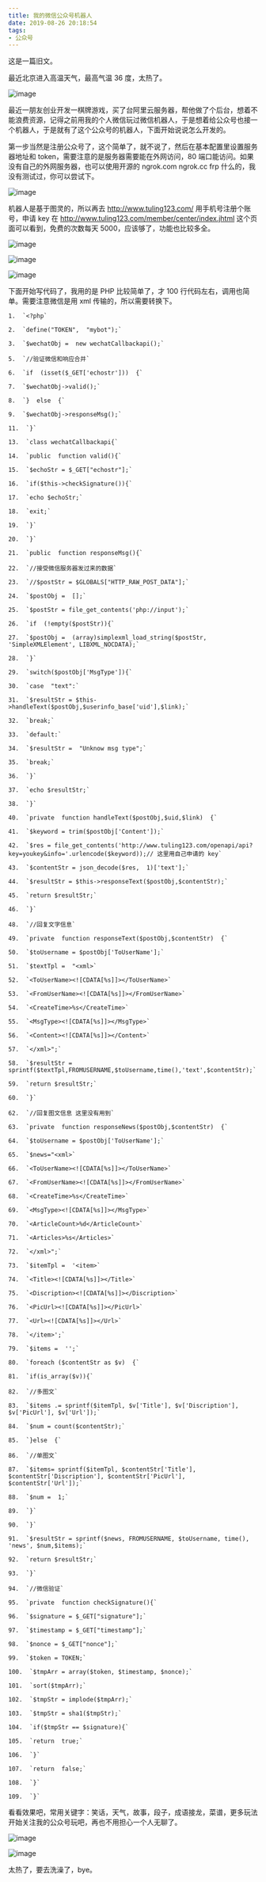 ```yaml
---
title: 我的微信公众号机器人
date: 2019-08-26 20:18:54
tags:
- 公众号
---
```

这是一篇旧文。

最近北京进入高温天气，最高气温 36 度，太热了。

![image](https://upload-images.jianshu.io/upload_images/17817191-b241537f08a9982d?imageMogr2/auto-orient/strip%7CimageView2/2/w/1240)

最近一朋友创业开发一棋牌游戏，买了台阿里云服务器，帮他做了个后台，想着不能浪费资源，记得之前用我的个人微信玩过微信机器人，于是想着给公众号也接一个机器人，于是就有了这个公众号的机器人，下面开始说说怎么开发的。

第一步当然是注册公众号了，这个简单了，就不说了，然后在基本配置里设置服务器地址和 token，需要注意的是服务器需要能在外网访问，80 端口能访问。如果没有自己的外网服务器，也可以使用开源的 ngrok.com ngrok.cc frp 什么的，我没有测试过，你可以尝试下。

![image](https://upload-images.jianshu.io/upload_images/17817191-a59e60900d1d8f71?imageMogr2/auto-orient/strip%7CimageView2/2/w/1240)

机器人是基于图灵的，所以再去 http://www.tuling123.com/ 用手机号注册个账号，申请 key 在 http://www.tuling123.com/member/center/index.jhtml 这个页面可以看到，免费的次数每天 5000，应该够了，功能也比较多全。

![image](https://upload-images.jianshu.io/upload_images/17817191-ee2d6fdfc64dea56?imageMogr2/auto-orient/strip%7CimageView2/2/w/1240)

![image](https://upload-images.jianshu.io/upload_images/17817191-04a2be68c9cfc55f?imageMogr2/auto-orient/strip%7CimageView2/2/w/1240)

![image](https://upload-images.jianshu.io/upload_images/17817191-1a8cf6872194ff21?imageMogr2/auto-orient/strip%7CimageView2/2/w/1240)

下面开始写代码了，我用的是 PHP 比较简单了，才 100 行代码左右，调用也简单。需要注意微信是用 xml 传输的，所以需要转换下。

```
1.  `<?php`

2.  `define("TOKEN",  "mybot");`

3.  `$wechatObj =  new wechatCallbackapi();`

5.  `//验证微信和响应合并`

6.  `if  (isset($_GET['echostr']))  {`

7.  `$wechatObj->valid();`

8.  `}  else  {`

9.  `$wechatObj->responseMsg();`

11.  `}`

13.  `class wechatCallbackapi{`

14.  `public  function valid(){`

15.  `$echoStr = $_GET["echostr"];`

16.  `if($this->checkSignature()){`

17.  `echo $echoStr;`

18.  `exit;`

19.  `}`

20.  `}`

21.  `public  function responseMsg(){`

22.  `//接受微信服务器发过来的数据`

23.  `//$postStr = $GLOBALS["HTTP_RAW_POST_DATA"];`

24.  `$postObj =  [];`

25.  `$postStr = file_get_contents('php://input');`

26.  `if  (!empty($postStr)){`

27.  `$postObj =  (array)simplexml_load_string($postStr,  'SimpleXMLElement', LIBXML_NOCDATA);`

28.  `}`

29.  `switch($postObj['MsgType']){`

30.  `case  "text":`

31.  `$resultStr = $this->handleText($postObj,$userinfo_base['uid'],$link);`

32.  `break;`

33.  `default:`

34.  `$resultStr =  "Unknow msg type";`

35.  `break;`

36.  `}`

37.  `echo $resultStr;`

38.  `}`

40.  `private  function handleText($postObj,$uid,$link)  {`

41.  `$keyword = trim($postObj['Content']);`

42.  `$res = file_get_contents('http://www.tuling123.com/openapi/api?key=youkey&info='.urlencode($keyword));// 这里用自己申请的 key`

43.  `$contentStr = json_decode($res,  1)['text'];`

44.  `$resultStr = $this->responseText($postObj,$contentStr);`

45.  `return $resultStr;`

46.  `}`

48.  `//回复文字信息`

49.  `private  function responseText($postObj,$contentStr)  {`

50.  `$toUsername = $postObj['ToUserName'];`

51.  `$textTpl =  "<xml>`

52.  `<ToUserName><![CDATA[%s]]></ToUserName>`

53.  `<FromUserName><![CDATA[%s]]></FromUserName>`

54.  `<CreateTime>%s</CreateTime>`

55.  `<MsgType><![CDATA[%s]]></MsgType>`

56.  `<Content><![CDATA[%s]]></Content>`

57.  `</xml>";`

58.  `$resultStr = sprintf($textTpl,FROMUSERNAME,$toUsername,time(),'text',$contentStr);`

59.  `return $resultStr;`

60.  `}`

62.  `//回复图文信息 这里没有用到`

63.  `private  function responseNews($postObj,$contentStr)  {`

64.  `$toUsername = $postObj['ToUserName'];`

65.  `$news="<xml>`

66.  `<ToUserName><![CDATA[%s]]></ToUserName>`

67.  `<FromUserName><![CDATA[%s]]></FromUserName>`

68.  `<CreateTime>%s</CreateTime>`

69.  `<MsgType><![CDATA[%s]]></MsgType>` 

70.  `<ArticleCount>%d</ArticleCount>`

71.  `<Articles>%s</Articles>`

72.  `</xml>";`

73.  `$itemTpl =  '<item>`

74.  `<Title><![CDATA[%s]]></Title>`

75.  `<Discription><![CDATA[%s]]></Discription>`

76.  `<PicUrl><![CDATA[%s]]></PicUrl>`

77.  `<Url><![CDATA[%s]]></Url>`

78.  `</item>';`

79.  `$items =  '';`

80.  `foreach ($contentStr as $v)  {`

81.  `if(is_array($v)){`

82.  `//多图文`

83.  `$items .= sprintf($itemTpl, $v['Title'], $v['Discription'], $v['PicUrl'], $v['Url']);`

84.  `$num = count($contentStr);`

85.  `}else  {`

86.  `//单图文`

87.  `$items= sprintf($itemTpl, $contentStr['Title'], $contentStr['Discription'], $contentStr['PicUrl'], $contentStr['Url']);`

88.  `$num =  1;`

89.  `}`

90.  `}`

91.  `$resultStr = sprintf($news, FROMUSERNAME, $toUsername, time(),  'news', $num,$items);`

92.  `return $resultStr;`

93.  `}`

94.  `//微信验证`

95.  `private  function checkSignature(){`

96.  `$signature = $_GET["signature"];`

97.  `$timestamp = $_GET["timestamp"];`

98.  `$nonce = $_GET["nonce"];` 

99.  `$token = TOKEN;`

100.  `$tmpArr = array($token, $timestamp, $nonce);`

101.  `sort($tmpArr);`

102.  `$tmpStr = implode($tmpArr);`

103.  `$tmpStr = sha1($tmpStr);`

104.  `if($tmpStr == $signature){`

105.  `return  true;`

106.  `}`

107.  `return  false;`

108.  `}`

109.  `}`

```

看看效果吧，常用关键字：笑话，天气，故事，段子，成语接龙，菜谱，更多玩法开始关注我的公众号玩吧，再也不用担心一个人无聊了。

![image](https://upload-images.jianshu.io/upload_images/17817191-2b6cd6b2c7eb2039?imageMogr2/auto-orient/strip%7CimageView2/2/w/1240)

![image](https://upload-images.jianshu.io/upload_images/17817191-bb258205e04588c4?imageMogr2/auto-orient/strip%7CimageView2/2/w/1240)

太热了，要去洗澡了，bye。
